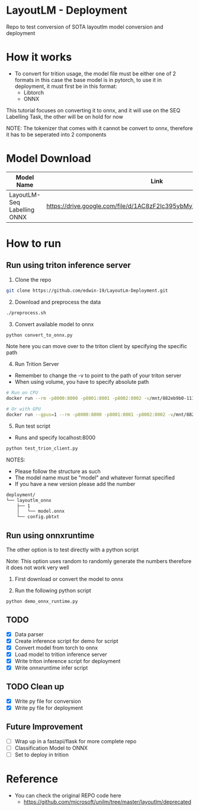 # LayoutLM - Deployment
Repo to test conversion of SOTA layoutlm model conversion and deployment

# How it works
- To convert for trition usage, the model file must be either one of 2 formats in this case the base model is in pytorch, to use it in deployment, it must first be in this format:
    - Libtorch
    - ONNX

This tutorial focuses on converting it to onnx, and it will use on the SEQ Labelling Task, the other will be on hold for now

NOTE: The tokenizer that comes with it cannot be convert to onnx, therefore it has to be seperated into 2 components

# Model Download
| Model Name                  | Link                                                                   |
|-----------------------------|------------------------------------------------------------------------|
| LayoutLM-Seq Labelling ONNX | https://drive.google.com/file/d/1AC8zF2Ic395ybMyXzCmi0xbO7zj0VxFo/view |

# How to run
## Run using triton inference server
1) Clone the repo
```bash
git clone https://github.com/edwin-19/LayoutLm-Deployment.git
```

2) Download and preprocess the data
```bash
./preprocess.sh
```

3) Convert available model to onnx
```bash
python convert_to_onnx.py
```
Note here you can move over to the triton client by specifying the specific path

4) Run Trition Server
- Remember to change the -v to point to the path of your triton server
- When using volume, you have to specify absolute path
```bash
# Run on CPU
docker run --rm -p8000:8000 -p8001:8001 -p8002:8002 -v/mnt/882eb9b0-1111-4b8f-bfc3-bb89bc24c050/pytorch/layoutlm/deployment:/model nvcr.io/nvidia/tritonserver:21.07-py3 tritonserver --model-repository=/model 

# Or with GPU
docker run --gpus=1 --rm -p8000:8000 -p8001:8001 -p8002:8002 -v/mnt/882eb9b0-1111-4b8f-bfc3-bb89bc24c050/pytorch/layoutlm/deployment:/model nvcr.io/nvidia/tritonserver:21.07-py3 tritonserver --model-repository=/model 
```

5) Run test script
- Runs and specify localhost:8000
```bash
python test_trion_client.py
```

NOTES:
- Please follow the structure as such
- The model name must be "model" and whatever format specified
- If you have a new version please add the number 
```bash
deployment/
└── layoutlm_onnx
    ├── 1
    │   └── model.onnx
    └── config.pbtxt
```

## Run using onnxruntime
The other option is to test directly with a python script

Note: This option uses random to randomly generate the numbers therefore it does not work very well
1) First download or convert the model to onnx

2) Run the following python script
```bash
python demo_onnx_runtime.py
```

## TODO
- [x] Data parser
- [x] Create inference script for demo for script
- [x] Convert model from torch to onnx
- [x] Load model to trition inference server
- [x] Write triton inference script for deployment
- [x] Write onnxruntime infer script

## TODO Clean up
- [x] Write py file for conversion
- [x] Write py file for deployment

## Future Improvement
- [ ] Wrap up in a fastapi/flask for more complete repo
- [ ] Classification Model to ONNX
- [ ] Set to deploy in trition

# Reference
- You can check the original REPO code here
    - https://github.com/microsoft/unilm/tree/master/layoutlm/deprecated